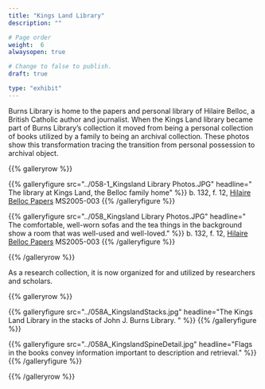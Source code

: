 ```yaml
---
title: "Kings Land Library"
description: ""

# Page order
weight:  6
alwaysopen: true

# Change to false to publish.
draft: true

type: "exhibit"
---
```

Burns Library is home to the papers and personal library of Hilaire Belloc, a British Catholic author and journalist. When the Kings Land library became part of Burns Library’s collection it moved from being a personal collection of books utilized by a family to being an archival collection. These photos show this transformation tracing the transition from personal possession to archival object. 


{{% galleryrow %}}

{{% galleryfigure src="../058-1_Kingsland Library Photos.JPG" headline=" The library at Kings Land, the Belloc family home" %}}
b. 132, f. 12, [Hilaire Belloc Papers](https://bc-primo.hosted.exlibrisgroup.com/permalink/f/l6ucgu/ALMA-BC21311957810001021) MS2005-003
{{% /galleryfigure %}}

{{% galleryfigure src="../058_Kingsland Library Photos.JPG" headline=" The comfortable, well-worn sofas and the tea things in the background show a room that was well-used and well-loved." %}}
b. 132, f. 12, [Hilaire Belloc Papers](https://bc-primo.hosted.exlibrisgroup.com/permalink/f/l6ucgu/ALMA-BC21311957810001021) MS2005-003
{{% /galleryfigure %}}

{{% /galleryrow %}}

As a research collection, it is now organized for and utilized by researchers and scholars.

{{% galleryrow %}}

{{% galleryfigure src="../058A_KingslandStacks.jpg" headline="The Kings Land Library in the stacks of John J. Burns Library. " %}}
{{% /galleryfigure %}}

{{% galleryfigure src="../058A_KingslandSpineDetail.jpg" headline="Flags in the books convey information important to description and retrieval." %}}
{{% /galleryfigure %}}

{{% /galleryrow %}}